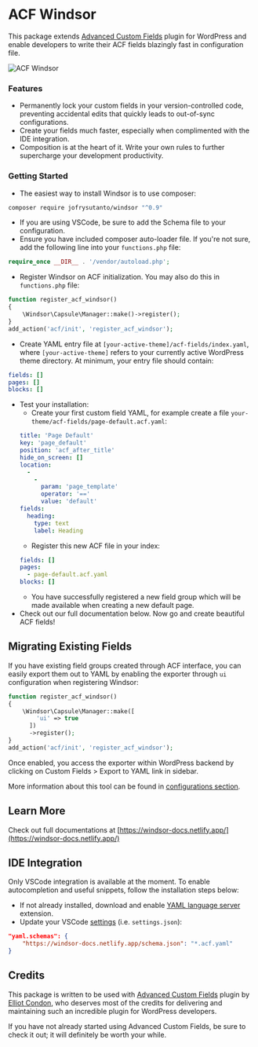 # ACF Windsor

This package extends [Advanced Custom Fields](https://advancedcustomfields.com) plugin for WordPress and enable developers to write their ACF fields blazingly fast in configuration file.

![ACF Windsor](https://raw.githubusercontent.com/jofrysutanto/windsor/master/screenshot.png)

### Features
- Permanently lock your custom fields in your version-controlled code, preventing accidental edits that quickly leads to out-of-sync configurations.
- Create your fields much faster, especially when complimented with the IDE integration.
- Composition is at the heart of it. Write your own rules to further supercharge your development productivity.

### Getting Started

- The easiest way to install Windsor is to use composer:
```sh
composer require jofrysutanto/windsor "^0.9"
```
- If you are using VSCode, be sure to add the Schema file to your configuration.
- Ensure you have included composer auto-loader file. If you're not sure, add the following line into your `functions.php` file:
```php
require_once __DIR__ . '/vendor/autoload.php';
```
- Register Windsor on ACF initialization. You may also do this in `functions.php` file:
```php
function register_acf_windsor()
{
    \Windsor\Capsule\Manager::make()->register();
}
add_action('acf/init', 'register_acf_windsor');
```
- Create YAML entry file at `[your-active-theme]/acf-fields/index.yaml`, where `[your-active-theme]` refers to your currently active WordPress theme directory. At minimum, your entry file should contain:
```yaml
fields: []
pages: []
blocks: []
```
- Test your installation:
  - Create your first custom field YAML, for example create a file `your-theme/acf-fields/page-default.acf.yaml`:
  ```yaml
  title: 'Page Default'
  key: 'page_default'
  position: 'acf_after_title'
  hide_on_screen: []
  location:
    -
      -
        param: 'page_template'
        operator: '=='
        value: 'default'
  fields:
    heading:
      type: text
      label: Heading
  ```
  - Register this new ACF file in your index:
  ```yaml
  fields: []
  pages:
    - page-default.acf.yaml
  blocks: []
  ```
  - You have successfully registered a new field group which will be made available when creating a new default page.
- Check out our full documentation below. Now go and create beautiful ACF fields!

## Migrating Existing Fields
If you have existing field groups created through ACF interface, you can easily export them out to YAML by enabling the exporter through `ui` configuration when registering Windsor:
```php
function register_acf_windsor()
{
    \Windsor\Capsule\Manager::make([
        'ui' => true
      ])
      ->register();
}
add_action('acf/init', 'register_acf_windsor');
```

Once enabled, you access the exporter within WordPress backend by clicking on Custom Fields > Export to YAML link in sidebar.

More information about this tool can be found in [configurations section](https://windsor-docs.netlify.app/configurations.html#ui).

## Learn More
Check out full documentations at [https://windsor-docs.netlify.app/](https://windsor-docs.netlify.app/)

## IDE Integration

Only VSCode integration is available at the moment. To enable autocompletion and useful snippets, follow the installation steps below:
- If not already installed, download and enable [YAML language server](https://marketplace.visualstudio.com/items?itemName=redhat.vscode-yaml) extension.
- Update your VSCode [settings](https://code.visualstudio.com/docs/getstarted/settings#_settings-file-locations) (i.e. `settings.json`):
```json
"yaml.schemas": {
    "https://windsor-docs.netlify.app/schema.json": "*.acf.yaml"
}
```

## Credits

This package is written to be used with [Advanced Custom Fields](https://www.advancedcustomfields.com/) plugin by [Elliot Condon](https://www.elliotcondon.com/), who deserves most of the credits for delivering and maintaining such an incredible plugin for WordPress developers.

If you have not already started using Advanced Custom Fields, be sure to check it out; it will definitely be worth your while.
